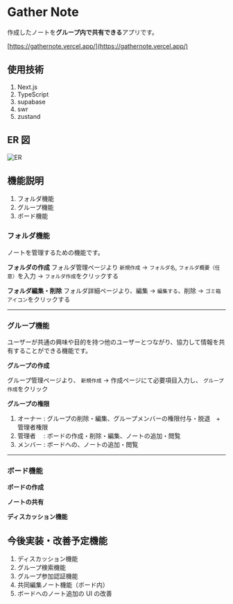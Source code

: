 # Gather Note

作成したノートを**グループ内で共有できる**アプリです。

[https://gathernote.vercel.app/](https://gathernote.vercel.app/)

## 使用技術

1. Next.js
2. TypeScript
3. supabase
4. swr
5. zustand

## ER 図
![ER](https://github.com/anji0114/gather-note/assets/72867978/c4a0ac4c-3479-40e3-b05f-aa7593270063)

## 機能説明

1. フォルダ機能
2. グループ機能
3. ボード機能

### フォルダ機能

ノートを管理するための機能です。

**フォルダの作成**
フォルダ管理ページより `新規作成` → `フォルダ名`, `フォルダ概要（任意）`を入力 → `フォルダ作成`をクリックする

**フォルダ編集・削除**
フォルダ詳細ページより、編集 → `編集する`、削除 → `ゴミ箱アイコン`をクリックする

---

### グループ機能

ユーザーが共通の興味や目的を持つ他のユーザーとつながり、協力して情報を共有することができる機能です。

**グループの作成**

グループ管理ページより、 `新規作成` → 作成ページにて必要項目入力し、 `グループ作成`をクリック

**グループの権限**

1. オーナー : グループの削除・編集、グループメンバーの権限付与・脱退　+ 管理者権限
2. 管理者　 : ボードの作成・削除・編集、ノートの追加・閲覧
3. メンバー : ボードへの、ノートの追加・閲覧

---

### ボード機能

**ボードの作成**

**ノートの共有**

**ディスカッション機能**

## 今後実装・改善予定機能

1. ディスカッション機能
2. グループ検索機能
3. グループ参加認証機能
4. 共同編集ノート機能（ボード内）
5. ボードへのノート追加の UI の改善

